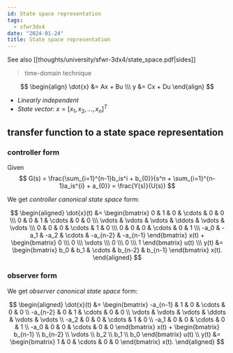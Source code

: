 ```yaml
---
id: State space representation
tags:
  - sfwr3dx4
date: "2024-01-24"
title: State space representation
---
```


See also [[thoughts/university/sfwr-3dx4/state_space.pdf|sides]]

> time-domain technique

$$
\begin{align}
\dot{x} &= Ax + Bu \\\
y &= Cx + Du
\end{align}
$$

- _Linearly independent_
- _State vector_: $x = [x_{1},x_{2},\ldots, x_{n}]^{T}$

## transfer function to a state space representation

### controller form

Given
$$
G(s) = \frac{\sum_{i=1}^{n-1}b_is^i + b_{0}}{s^n + \sum_{i=1}^{n-1}a_is^{i} + a_{0}} = \frac{Y(s)}{U(s)}
$$

We get _controller canonical state space_ form:

$$
\begin{aligned}
\dot{x}(t) &= \begin{bmatrix}
0 & 1 & 0 & \cdots & 0 & 0 \\\
0 & 0 & 1 & \cdots & 0 & 0 \\\
\vdots & \vdots & \vdots & \ddots & \vdots & \vdots \\\
0 & 0 & 0 & \cdots & 1 & 0 \\\
0 & 0 & 0 & \cdots & 0 & 1 \\\
-a_0 & -a_1 & -a_2 & \cdots & -a_{n-2} & -a_{n-1}
\end{bmatrix} x(t) + \begin{bmatrix}
0 \\\
0 \\\
\vdots \\\
0 \\\
0 \\\
1
\end{bmatrix} u(t) \\\
y(t) &= \begin{bmatrix}
b_0 & b_1 & \cdots & b_{n-2} & b_{n-1}
\end{bmatrix} x(t).
\end{aligned}
$$

### observer form

We get _observer canonical state space_ form:

$$
\begin{aligned} \dot{x}(t) &= \begin{bmatrix} -a_{n-1} & 1 & 0 & \cdots & 0 & 0 \\ -a_{n-2} & 0 & 1 & \cdots & 0 & 0 \\ \vdots & \vdots & \vdots & \ddots & \vdots & \vdots \\ -a_2 & 0 & 0 & \cdots & 1 & 0 \\ -a_1 & 0 & 0 & \cdots & 0 & 1 \\ -a_0 & 0 & 0 & \cdots & 0 & 0 \end{bmatrix} x(t) + \begin{bmatrix} b_{n-1} \\ b_{n-2} \\ \vdots \\ b_2 \\ b_1 \\ b_0 \end{bmatrix} u(t) \\ y(t) &= \begin{bmatrix} 1 & 0 & \cdots & 0 & 0 \end{bmatrix} x(t). \end{aligned}
$$